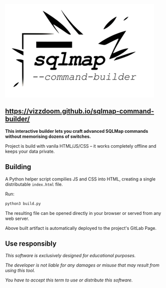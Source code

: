 <picture>
  <source media="(prefers-color-scheme: dark)" srcset="./logo-dark.png">
  <img height=300 alt="SQLMAP COMMAND BUILDER" src="./logo-light.png">
</picture>

## <https://vizzdoom.github.io/sqlmap-command-builder/>

**This interactive builder lets you craft advanced SQLMap commands without memorising dozens of switches.**

Project is build with vanila HTML/JS/CSS – it works completely offline and keeps your data private.

## Building

A Python helper script compilies JS and CSS into HTML, creating a single distributable `index.html` file. 

Run:

```bash
python3 build.py
```

The resulting file can be opened directly in your browser or served from any web server. 

Above built artifact is automatically deployed to the project's GitLab Page.

## Use responsibly

_This software is exclusively designed for educational purposes._

_The developer is not liable for any damages or misuse that may result from using this tool._

_You have to accept this term to use or distribute this software._
